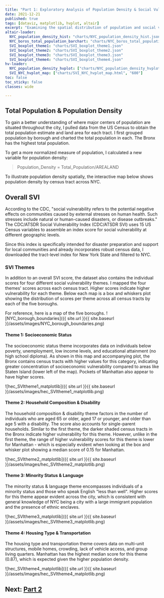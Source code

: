 ```yaml
---
title: "Part 1: Exploratory Analysis of Population Density & Social Vulnerability"
date: 2021-12-21
published: true
tags: [dataviz, matplotlib, hvplot, altair]
excerpt: "Examining the spatial distribution of population and social vulnerability-related variables in NYC."
altair-loader:
  NYC_population_density_hist: "charts/NYC_population_density_hist.json"
  NYC_boros_total_population_barchart: "charts/NYC_boros_total_population_barchart.json"
  SVI_boxplot_theme1: "charts/SVI_boxplot_theme1.json"
  SVI_boxplot_theme2: "charts/SVI_boxplot_theme2.json"
  SVI_boxplot_theme3: "charts/SVI_boxplot_theme3.json"
  SVI_boxplot_theme4: "charts/SVI_boxplot_theme4.json"
hv-loader:
  NYC_population_density_hvplot: ["charts/NYC_population_density_hvplot.html", "800", "800"]
  SVI_NYC_hvplot_map: ["charts/SVI_NYC_hvplot_map.html", "600"]
toc: false
toc_sticky: false
classes: wide

---
```


## Total Population & Population Density
To gain a better understanding of where major centers of population are situated throughout the city, I pulled data from the US Census to obtain the total population estimate and land area for each tract. I first grouped population by borough and charted the total population in each. The Bronx has the highest total population.

<div id="NYC_boros_total_population_barchart"></div>

To get a more normalized measure of population, I calculated a new variable for population density:
>Population_Density = Total_Population/AREALAND

<div id="NYC_population_density_hist"></div>

To illustrate population density spatially, the interactive map below shows population density by census tract across NYC.

<div id="NYC_population_density_hvplot"></div>

## Overall SVI
According to the CDC, "social vulnerability refers to the potential negative effects on communities caused by external stresses on
human health. Such stresses include natural or human-caused disasters, or disease outbreaks." The CDC/ATSDR Social Vulnerability Index (CDC/ATSDR SVI) uses 15 US Census variables to assemble an index score for social vulnerability at different geographic levels. 

Since this index is specifically intended for disaster preparation and support for local communities and already incorporates robust census data, 
I downloaded the tract-level index for New York State and filtered to NYC. 
<div id="SVI_NYC_hvplot_map"></div>

### SVI Themes
In addition to an overall SVI score, the dataset also contains the individual scores for four different social vulnerability themes. I mapped the four themes' scores across each census tract. Higher scores indicate higher vulnerability for each theme. Below each map is a box and whiskers plot showing the distribution of scores per theme across all census tracts by each of the five boroughs.

For reference, here is a map of the five boroughs.
![NYC_borough_boundaries]({{ site.url }}{{ site.baseurl }}/assets/images/NYC_borough_boundaries.png)

#### Theme 1: Socioeconomic Status
The socioeconomic status theme incorporates data on individuals below poverty, unemployment, low income levels, and educational attainment (no high school diploma). As shown in this map and accompanying plot, the Bronx contains census tracts with higher values for this category, indicating greater concentration of socioeconomic vulnerability compared to areas like Staten Island (lower left of the map). Pockets of Manhattan also appear to have higher scores.

![hec_SVItheme1_matplotlib]({{ site.url }}{{ site.baseurl }}/assets/images/hec_SVItheme1_matplotlib.png)
<div id="SVI_boxplot_theme1"></div>

#### Theme 2: Household Composition & Disability
The household composition & disability theme factors in the number of individuals who are aged 65 or older, aged 17 or younger, and older than age 5 with a disability. The score also accounts for single-parent households. Similar to the first theme, the darker shaded census tracts in the Bronx indicate higher vulnerability for this theme. However, unlike in the first theme, the range of higher vulnerability scores for this theme is lower for Manhattan - which is especially evident when looking at the box and whisker plot showing a median score of 0.15 for Manhattan.

![hec_SVItheme2_matplotlib]({{ site.url }}{{ site.baseurl }}/assets/images/hec_SVItheme2_matplotlib.png)
<div id="SVI_boxplot_theme2"></div>

#### Theme 3: Minority Status & Language
The minority status & language theme encompasses individuals of a minority status and those who speak English "less than well". Higher scores for this theme appear evident across the city, which is consistent with general knowledge of NYC being a city with a large immigrant population and the presence of ethnic enclaves.

![hec_SVItheme3_matplotlib]({{ site.url }}{{ site.baseurl }}/assets/images/hec_SVItheme3_matplotlib.png)
<div id="SVI_boxplot_theme3"></div>

#### Theme 4: Housing Type & Transportation
The housing type and transportation theme covers data on multi-unit structures, mobile homes, crowding, lack of vehicle access, and group living quarters. Manhattan has the highest median score for this theme (0.87), which is expected given the higher population density. 

![hec_SVItheme4_matplotlib]({{ site.url }}{{ site.baseurl }}/assets/images/hec_SVItheme4_matplotlib.png)
<div id="SVI_boxplot_theme4"></div>

## Next: [Part 2](https://jennaepstein.github.io/MUSA550-finalproject/part2-accessibility-to-centers/)